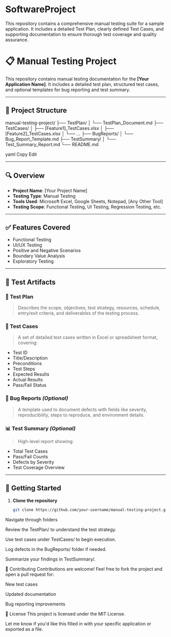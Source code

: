 # SoftwareProject
This repository contains a comprehensive manual testing suite for a sample application. It includes a detailed Test Plan, clearly defined Test Cases, and supporting documentation to ensure thorough test coverage and quality assurance.
# 📋 Manual Testing Project

This repository contains manual testing documentation for the **[Your Application Name]**. It includes a detailed test plan, structured test cases, and optional templates for bug reporting and test summary.

---

## 📁 Project Structure

manual-testing-project/
├── TestPlan/
│ └── TestPlan_Document.md
├── TestCases/
│ ├── [Feature1]_TestCases.xlsx
│ ├── [Feature2]_TestCases.xlsx
│ └── ...
├── BugReports/
│ └── Bug_Report_Template.md
├── TestSummary/
│ └── Test_Summary_Report.md
└── README.md

yaml
Copy
Edit

---

## 🔍 Overview

- **Project Name**: [Your Project Name]
- **Testing Type**: Manual Testing
- **Tools Used**: Microsoft Excel, Google Sheets, Notepad, [Any Other Tool]
- **Testing Scope**: Functional Testing, UI Testing, Regression Testing, etc.

---

## ✅ Features Covered

- Functional Testing  
- UI/UX Testing  
- Positive and Negative Scenarios  
- Boundary Value Analysis  
- Exploratory Testing  

---

## 🧪 Test Artifacts

### 📜 Test Plan
> Describes the scope, objectives, test strategy, resources, schedule, entry/exit criteria, and deliverables of the testing process.

### 📝 Test Cases
> A set of detailed test cases written in Excel or spreadsheet format, covering:
- Test ID
- Title/Description
- Preconditions
- Test Steps
- Expected Results
- Actual Results
- Pass/Fail Status

### 🐞 Bug Reports *(Optional)*
> A template used to document defects with fields like severity, reproducibility, steps to reproduce, and environment details.

### 📊 Test Summary *(Optional)*
> High-level report showing:
- Total Test Cases
- Pass/Fail Counts
- Defects by Severity
- Test Coverage Overview

---

## 🚀 Getting Started

1. **Clone the repository**
   ```bash
   git clone https://github.com/your-username/manual-testing-project.git
Navigate through folders

Review the TestPlan/ to understand the test strategy.

Use test cases under TestCases/ to begin execution.

Log defects in the BugReports/ folder if needed.

Summarize your findings in TestSummary/.

🤝 Contributing
Contributions are welcome! Feel free to fork the project and open a pull request for:

New test cases

Updated documentation

Bug reporting improvements

📄 License
This project is licensed under the MIT License.

Let me know if you'd like this filled in with your specific application or exported as a file.
